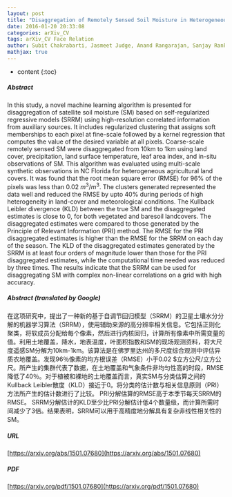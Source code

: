 ```yaml
---
layout: post
title: "Disaggregation of Remotely Sensed Soil Moisture in Heterogeneous Landscapes using Holistic Structure based Models"
date: 2016-01-20 20:33:08
categories: arXiv_CV
tags: arXiv_CV Face Relation
author: Subit Chakrabarti, Jasmeet Judge, Anand Rangarajan, Sanjay Ranka
mathjax: true
---
```


* content
{:toc}

##### Abstract
In this study, a novel machine learning algorithm is presented for disaggregation of satellite soil moisture (SM) based on self-regularized regressive models (SRRM) using high-resolution correlated information from auxiliary sources. It includes regularized clustering that assigns soft memberships to each pixel at fine-scale followed by a kernel regression that computes the value of the desired variable at all pixels. Coarse-scale remotely sensed SM were disaggregated from 10km to 1km using land cover, precipitation, land surface temperature, leaf area index, and in-situ observations of SM. This algorithm was evaluated using multi-scale synthetic observations in NC Florida for heterogeneous agricultural land covers. It was found that the root mean square error (RMSE) for 96% of the pixels was less than 0.02 $m^3/m^3$. The clusters generated represented the data well and reduced the RMSE by upto 40% during periods of high heterogeneity in land-cover and meteorological conditions. The Kullback Leibler divergence (KLD) between the true SM and the disaggregated estimates is close to 0, for both vegetated and baresoil landcovers. The disaggregated estimates were compared to those generated by the Principle of Relevant Information (PRI) method. The RMSE for the PRI disaggregated estimates is higher than the RMSE for the SRRM on each day of the season. The KLD of the disaggregated estimates generated by the SRRM is at least four orders of magnitude lower than those for the PRI disaggregated estimates, while the computational time needed was reduced by three times. The results indicate that the SRRM can be used for disaggregating SM with complex non-linear correlations on a grid with high accuracy.

##### Abstract (translated by Google)
在这项研究中，提出了一种新的基于自调节回归模型（SRRM）的卫星土壤水分分解的机器学习算法（SRRM），使用辅助来源的高分辨率相关信息。它包括正则化聚类，将软成员分配给每个像素，然后进行内核回归，计算所有像素中所需变量的值。利用土地覆盖，降水，地表温度，叶面积指数和SM的现场观测资料，将大尺度遥感SM分解为10km-1km。该算法是在佛罗里达州的多尺度综合观测中评估异质农地覆盖。发现96％像素的均方根误差（RMSE）小于0.02 $立方公尺/立方公尺。所产生的集群代表了数据，在土地覆盖和气象条件非均匀性高的时段，RMSE降低了40％。对于植被和裸地的土地覆盖而言，真实SM与分类估算之间的Kullback Leibler散度（KLD）接近于0。将分类的估计数与相关信息原则（PRI）方法所产生的估计数进行了比较。 PRI分解估算的RMSE高于本季节每天SRRM的RMSE。 SRRM分解估计的KLD至少比PRI分解估计低4个数量级，而计算所需时间减少了3倍。结果表明，SRRM可以用于高精度地分解具有复杂非线性相关性的SM。

##### URL
[https://arxiv.org/abs/1501.07680](https://arxiv.org/abs/1501.07680)

##### PDF
[https://arxiv.org/pdf/1501.07680](https://arxiv.org/pdf/1501.07680)


